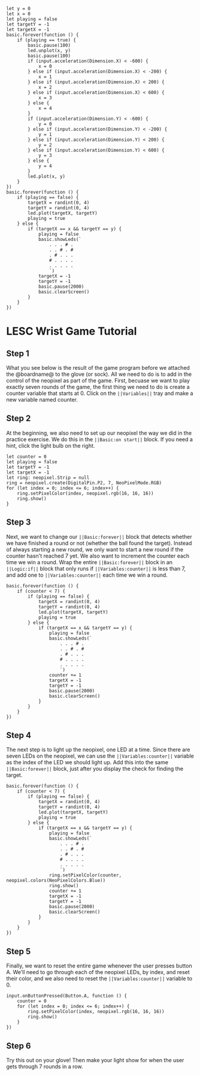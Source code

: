 ```template
let y = 0
let x = 0
let playing = false
let targetY = -1
let targetX = -1
basic.forever(function () {
    if (playing == true) {
        basic.pause(100)
        led.unplot(x, y)
        basic.pause(100)
        if (input.acceleration(Dimension.X) < -600) {
            x = 0
        } else if (input.acceleration(Dimension.X) < -200) {
            x = 1
        } else if (input.acceleration(Dimension.X) < 200) {
            x = 2
        } else if (input.acceleration(Dimension.X) < 600) {
            x = 3
        } else {
            x = 4
        }
        if (input.acceleration(Dimension.Y) < -600) {
            y = 0
        } else if (input.acceleration(Dimension.Y) < -200) {
            y = 1
        } else if (input.acceleration(Dimension.Y) < 200) {
            y = 2
        } else if (input.acceleration(Dimension.Y) < 600) {
            y = 3
        } else {
            y = 4
        }
        led.plot(x, y)
    }
})
basic.forever(function () {
    if (playing == false) {
        targetX = randint(0, 4)
        targetY = randint(0, 4)
        led.plot(targetX, targetY)
        playing = true
    } else {
        if (targetX == x && targetY == y) {
            playing = false
            basic.showLeds(`
                . . . # .
                . . # . #
                . # . . .
                # . . . .
                . . . . .
                `)
            targetX = -1
            targetY = -1
            basic.pause(2000)
            basic.clearScreen()
        }
    }
})

```
# LESC Wrist Game Tutorial

## Step 1

What you see below is the result of the game program before we attached the @boardname@ to the glove (or sock). All we need to do is to add in the control of the neopixel as part of the game. First, becuase we want to play exactly seven rounds of the game, the first thing we need to do is create a counter variable that starts at 0. Click on the ``||Variables||`` tray and make a new variable named counter.

## Step 2

At the beginning, we also need to set up our neopixel the way we did in the practice exercise. We do this in the ``||Basic:on start||`` block. If you need a hint, click the light bulb on the right.

```blocks
let counter = 0
let playing = false
let targetY = -1
let targetX = -1
let ring: neopixel.Strip = null
ring = neopixel.create(DigitalPin.P2, 7, NeoPixelMode.RGB)
for (let index = 0; index <= 6; index++) {
    ring.setPixelColor(index, neopixel.rgb(16, 16, 16))
    ring.show()
}
```

## Step 3

Next, we want to change our ``||Basic:forever||`` block that detects whether we have finished a round or not (whether the ball found the target). Instead of always starting a new round, we only want to start a new round if the counter hasn't reached 7 yet. We also want to increment the counter each time we win a round. Wrap the entire ``||Basic:forever||`` block in an ``||Logic:if||`` block that only runs if ``||Variables:counter||`` is less than 7, and add one to ``||Variables:counter||`` each time we win a round.

```blocks
basic.forever(function () {
    if (counter < 7) {
        if (playing == false) {
            targetX = randint(0, 4)
            targetY = randint(0, 4)
            led.plot(targetX, targetY)
            playing = true
        } else {
            if (targetX == x && targetY == y) {
                playing = false
                basic.showLeds(`
                    . . . # .
                    . . # . #
                    . # . . .
                    # . . . .
                    . . . . .
                    `)
                counter += 1
                targetX = -1
                targetY = -1
                basic.pause(2000)
                basic.clearScreen()
            }
        }
    }
})
```

## Step 4

The next step is to light up the neopixel, one LED at a time. Since there are seven LEDs on the neopixel, we can use the ``||Variables:counter||`` variable as the index of the LED we should light up. Add this into the same ``||Basic:forever||`` block, just after you display the check for finding the target.

```blocks
basic.forever(function () {
    if (counter < 7) {
        if (playing == false) {
            targetX = randint(0, 4)
            targetY = randint(0, 4)
            led.plot(targetX, targetY)
            playing = true
        } else {
            if (targetX == x && targetY == y) {
                playing = false
                basic.showLeds(`
                    . . . # .
                    . . # . #
                    . # . . .
                    # . . . .
                    . . . . .
                    `)
                ring.setPixelColor(counter, neopixel.colors(NeoPixelColors.Blue))
                ring.show()
                counter += 1
                targetX = -1
                targetY = -1
                basic.pause(2000)
                basic.clearScreen()
            }
        }
    }
})
```

## Step 5

Finally, we want to reset the entire game whenever the user presses button A. We'll need to go through each of the neopixel LEDs, by index, and reset their color, and we also need to reset the ``||Variables:counter||`` variable to 0.

```blocks
input.onButtonPressed(Button.A, function () {
    counter = 0
    for (let index = 0; index <= 6; index++) {
        ring.setPixelColor(index, neopixel.rgb(16, 16, 16))
        ring.show()
    }
})
```

## Step 6

Try this out on your glove! Then make your light show for when the user gets through 7 rounds in a row.
